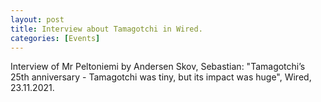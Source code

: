 ```yaml
---
layout: post
title: Interview about Tamagotchi in Wired.
categories: [Events]
---
```

Interview of Mr Peltoniemi by Andersen Skov, Sebastian: "Tamagotchi’s 25th anniversary - Tamagotchi was tiny, but its impact was huge", Wired, 23.11.2021.
